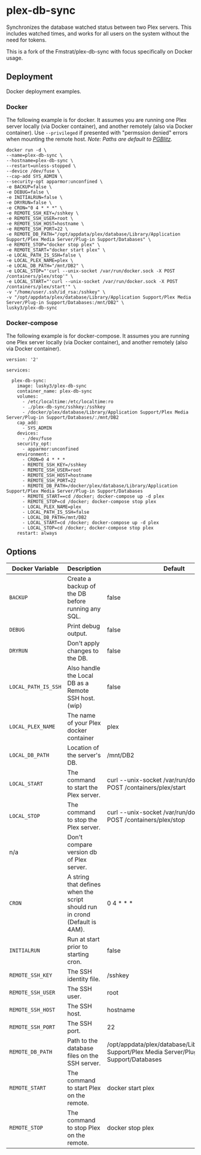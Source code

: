 # plex-db-sync
Synchronizes the database watched status between two Plex servers. This includes watched times, and works for all users on the system without the need for tokens.

This is a fork of the Fmstrat/plex-db-sync with focus specifically on Docker usage.

## Deployment

Docker deployment examples. 

### Docker
The following example is for docker. It assumes you are running one Plex server locally (via Docker container), and another remotely (also via Docker container). Use `--privileged` if presented with "permssion denied" errors when mounting the remote host. _Note: Paths are default to [PGBlitz](https://github.com/PGBlitz/PGBlitz.com)._

```
docker run -d \
--name=plex-db-sync \
--hostname=plex-db-sync \
--restart=unless-stopped \
--device /dev/fuse \
--cap-add SYS_ADMIN \
--security-opt apparmor:unconfined \
-e BACKUP=false \
-e DEBUG=false \
-e INITIALRUN=false \
-e DRYRUN=false \
-e CRON="0 4 * * *" \
-e REMOTE_SSH_KEY=/sshkey \
-e REMOTE_SSH_USER=root \
-e REMOTE_SSH_HOST=hostname \
-e REMOTE_SSH_PORT=22 \
-e REMOTE_DB_PATH="/opt/appdata/plex/database/Library/Application Support/Plex Media Server/Plug-in Support/Databases" \
-e REMOTE_STOP="docker stop plex" \
-e REMOTE_START="docker start plex" \
-e LOCAL_PATH_IS_SSH=false \
-e LOCAL_PLEX_NAME=plex \
-e LOCAL_DB_PATH="/mnt/DB2" \
-e LOCAL_STOP="'curl --unix-socket /var/run/docker.sock -X POST /containers/plex/stop'" \
-e LOCAL_START="'curl --unix-socket /var/run/docker.sock -X POST /containers/plex/start'" \
-v "/home/user/.ssh/id_rsa:/sshkey" \
-v "/opt/appdata/plex/database/Library/Application Support/Plex Media Server/Plug-in Support/Databases:/mnt/DB2" \
lusky3/plex-db-sync
```

### Docker-compose
The following example is for docker-compose. It assumes you are running one Plex server locally (via Docker container), and another remotely (also via Docker container).

```
version: '2'

services:

  plex-db-sync:
    image: lusky3/plex-db-sync
    container_name: plex-db-sync
    volumes:
      - /etc/localtime:/etc/localtime:ro
      - ./plex-db-sync/sshkey:/sshkey
      - /docker/plex/database/Library/Application Support/Plex Media Server/Plug-in Support/Databases/:/mnt/DB2
    cap_add:
      - SYS_ADMIN
    devices:
      - /dev/fuse
    security_opt:
      - apparmor:unconfined
    environment:
      - CRON=0 4 * * *
      - REMOTE_SSH_KEY=/sshkey
      - REMOTE_SSH_USER=root
      - REMOTE_SSH_HOST=hostname
      - REMOTE_SSH_PORT=22
      - REMOTE_DB_PATH=/docker/plex/database/Library/Application Support/Plex Media Server/Plug-in Support/Databases
      - REMOTE_START==cd /docker; docker-compose up -d plex
      - REMOTE_STOP=cd /docker; docker-compose stop plex
      - LOCAL_PLEX_NAME=plex
      - LOCAL_PATH_IS_SSH=false
      - LOCAL_DB_PATH=/mnt/DB2
      - LOCAL_START=cd /docker; docker-compose up -d plex
      - LOCAL_STOP=cd /docker; docker-compose stop plex
    restart: always
```

## Options

Docker Variable | Description  |  Default
--------------- | -----------  | --------  
`BACKUP` | Create a backup of the DB before running any SQL.  |  false  
`DEBUG` | Print debug output.  |  false  
`DRYRUN` | Don't apply changes to the DB.  |  false  
`LOCAL_PATH_IS_SSH` | Also handle the Local DB as a Remote SSH host. (wip) |  false  
`LOCAL_PLEX_NAME`  |  The name of your Plex docker container |  plex  
`LOCAL_DB_PATH` | Location of the server's DB.  |  /mnt/DB2  
`LOCAL_START` | The command to start the Plex server.  |  curl --unix-socket /var/run/docker.sock -X POST /containers/plex/start    
`LOCAL_STOP` | The command to stop the Plex server.  |  curl --unix-socket /var/run/docker.sock -X POST /containers/plex/stop  
n/a | Don't compare version db of Plex server.  |  
`CRON` | A string that defines when the script should run in crond (Default is 4AM).  |  0 4 * * *  
`INITIALRUN` | Run at start prior to starting cron.  |  false  
`REMOTE_SSH_KEY` | The SSH identity file.  |  /sshkey  
`REMOTE_SSH_USER` | The SSH user.  |  root  
`REMOTE_SSH_HOST` | The SSH host.  |  hostname  
`REMOTE_SSH_PORT` | The SSH port.  |  22  
`REMOTE_DB_PATH` | Path to the database files on the SSH server.  |  /opt/appdata/plex/database/Library/Application Support/Plex Media Server/Plug-in Support/Databases  
`REMOTE_START`  |  The command to start Plex on the remote.  |  docker start plex  
`REMOTE_STOP`  |  The command to stop Plex on the remote.  |  docker stop plex  
